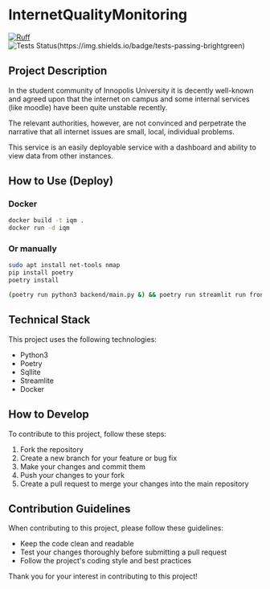 # InternetQualityMonitoring

[![Ruff](https://img.shields.io/endpoint?url=https://raw.githubusercontent.com/astral-sh/ruff/main/assets/badge/v2.json)](https://github.com/astral-sh/ruff)
![Tests Status(https://img.shields.io/badge/tests-passing-brightgreen)](https://shields.io/)

## Project Description

In the student community of Innopolis University it is decently well-known
and agreed upon that the internet on campus and some internal services
(like moodle) have been quite unstable recently.


The relevant authorities, however, are not convinced and perpetrate the
narrative that all internet issues are small, local, individual problems.


This service is an easily deployable service with a dashboard and ability
to view data from other instances.

## How to Use (Deploy)

### Docker

```bash
docker build -t iqm . 
docker run -d iqm
```

### Or manually

```bash
sudo apt install net-tools nmap
pip install poetry
poetry install

(poetry run python3 backend/main.py &) && poetry run streamlit run frontend/app.py
```

## Technical Stack

This project uses the following technologies:

- Python3
- Poetry
- Sqllite
- Streamlite
- Docker

## How to Develop

To contribute to this project, follow these steps:

1. Fork the repository
2. Create a new branch for your feature or bug fix
3. Make your changes and commit them
4. Push your changes to your fork
5. Create a pull request to merge your changes into the main repository

## Contribution Guidelines

When contributing to this project, please follow these guidelines:

- Keep the code clean and readable
- Test your changes thoroughly before submitting a pull request
- Follow the project's coding style and best practices

Thank you for your interest in contributing to this project! 

